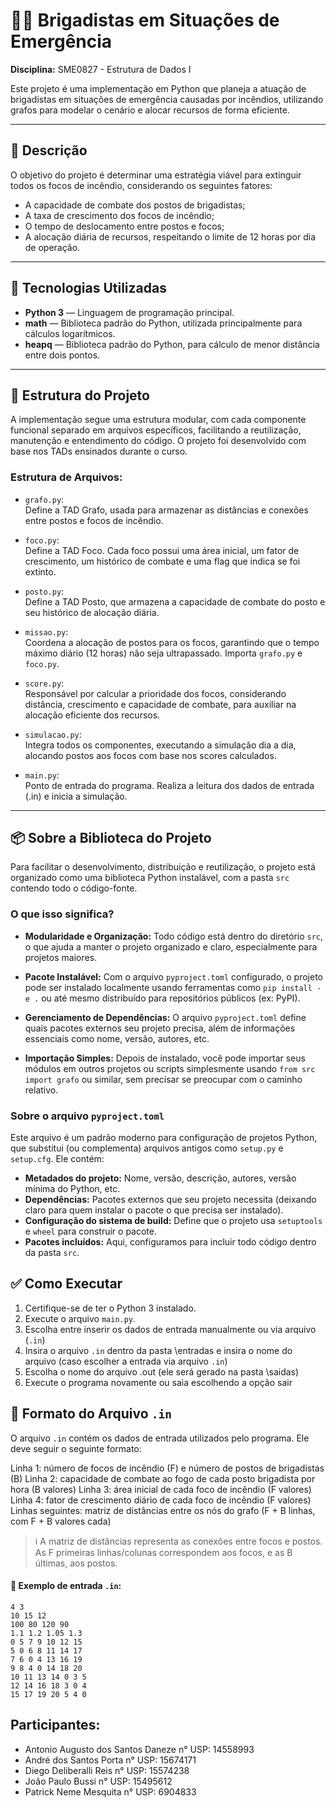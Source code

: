 # 👨‍🚒 Brigadistas em Situações de Emergência  
**Disciplina:** SME0827 - Estrutura de Dados I  

Este projeto é uma implementação em Python que planeja a atuação de brigadistas em situações de emergência causadas por incêndios, utilizando grafos para modelar o cenário e alocar recursos de forma eficiente.

---

## 📌 Descrição

O objetivo do projeto é determinar uma estratégia viável para extinguir todos os focos de incêndio, considerando os seguintes fatores:

- A capacidade de combate dos postos de brigadistas;
- A taxa de crescimento dos focos de incêndio;
- O tempo de deslocamento entre postos e focos;
- A alocação diária de recursos, respeitando o limite de 12 horas por dia de operação.

---

## 🔧 Tecnologias Utilizadas

- **Python 3** — Linguagem de programação principal.
- **math** — Biblioteca padrão do Python, utilizada principalmente para cálculos logarítmicos.
- **heapq** — Biblioteca padrão do Python, para cálculo de menor distância entre dois pontos.
---

## 📁 Estrutura do Projeto

A implementação segue uma estrutura modular, com cada componente funcional separado em arquivos específicos, facilitando a reutilização, manutenção e entendimento do código. O projeto foi desenvolvido com base nos TADs ensinados durante o curso.

### Estrutura de Arquivos:

- `grafo.py`:  
  Define a TAD Grafo, usada para armazenar as distâncias e conexões entre postos e focos de incêndio.

- `foco.py`:  
  Define a TAD Foco. Cada foco possui uma área inicial, um fator de crescimento, um histórico de combate e uma flag que indica se foi extinto.

- `posto.py`:  
  Define a TAD Posto, que armazena a capacidade de combate do posto e seu histórico de alocação diária.

- `missao.py`:  
  Coordena a alocação de postos para os focos, garantindo que o tempo máximo diário (12 horas) não seja ultrapassado. Importa `grafo.py` e `foco.py`.

- `score.py`:  
  Responsável por calcular a prioridade dos focos, considerando distância, crescimento e capacidade de combate, para auxiliar na alocação eficiente dos recursos.

- `simulacao.py`:  
  Integra todos os componentes, executando a simulação dia a dia, alocando postos aos focos com base nos scores calculados.

- `main.py`:  
  Ponto de entrada do programa. Realiza a leitura dos dados de entrada (.in) e inicia a simulação.

---
## 📦 Sobre a Biblioteca do Projeto

Para facilitar o desenvolvimento, distribuição e reutilização, o projeto está organizado como uma biblioteca Python instalável, com a pasta `src` contendo todo o código-fonte.

### O que isso significa?

- **Modularidade e Organização:** Todo código está dentro do diretório `src`, o que ajuda a manter o projeto organizado e claro, especialmente para projetos maiores.

- **Pacote Instalável:** Com o arquivo `pyproject.toml` configurado, o projeto pode ser instalado localmente usando ferramentas como `pip install -e .` ou até mesmo distribuído para repositórios públicos (ex: PyPI).

- **Gerenciamento de Dependências:** O arquivo `pyproject.toml` define quais pacotes externos seu projeto precisa, além de informações essenciais como nome, versão, autores, etc.

- **Importação Simples:** Depois de instalado, você pode importar seus módulos em outros projetos ou scripts simplesmente usando `from src import grafo` ou similar, sem precisar se preocupar com o caminho relativo.

### Sobre o arquivo `pyproject.toml`

Este arquivo é um padrão moderno para configuração de projetos Python, que substitui (ou complementa) arquivos antigos como `setup.py` e `setup.cfg`. Ele contém:

- **Metadados do projeto:** Nome, versão, descrição, autores, versão mínima do Python, etc.
- **Dependências:** Pacotes externos que seu projeto necessita (deixando claro para quem instalar o pacote o que precisa ser instalado).
- **Configuração do sistema de build:** Define que o projeto usa `setuptools` e `wheel` para construir o pacote.
- **Pacotes incluídos:** Aqui, configuramos para incluir todo código dentro da pasta `src`.

## ✅ Como Executar

1. Certifique-se de ter o Python 3 instalado.
2. Execute o arquivo `main.py`.
3. Escolha entre inserir os dados de entrada manualmente ou via arquivo (`.in`)
4. Insira o arquivo `.in` dentro da pasta \entradas e insira o nome do arquivo (caso escolher a entrada via arquivo `.in`)
5. Escolha o nome do arquivo .out (ele será gerado na pasta \saidas)
6. Execute o programa novamente ou saia escolhendo a opção sair

## 📄 Formato do Arquivo `.in`

O arquivo `.in` contém os dados de entrada utilizados pelo programa. Ele deve seguir o seguinte formato:

Linha 1: número de focos de incêndio (F) e número de postos de brigadistas (B)
Linha 2: capacidade de combate ao fogo de cada posto brigadista por hora (B valores)
Linha 3: área inicial de cada foco de incêndio (F valores)
Linha 4: fator de crescimento diário de cada foco de incêndio (F valores)
Linhas seguintes: matriz de distâncias entre os nós do grafo (F + B linhas, com F + B valores cada)

> ℹ️ A matriz de distâncias representa as conexões entre focos e postos. As F primeiras linhas/colunas correspondem aos focos, e as B últimas, aos postos.

#### 🧾 Exemplo de entrada `.in`:

```in
4 3
10 15 12
100 80 120 90
1.1 1.2 1.05 1.3
0 5 7 9 10 12 15
5 0 6 8 11 14 17
7 6 0 4 13 16 19
9 8 4 0 14 18 20
10 11 13 14 0 3 5
12 14 16 18 3 0 4
15 17 19 20 5 4 0
```

   
## Participantes:
- Antonio Augusto dos Santos Daneze    n° USP: 14558993
- André dos Santos Porta    n° USP: 15674171
- Diego Deliberalli Reis    n° USP: 15574238
- João Paulo Bussi          n° USP: 15495612
- Patrick Neme Mesquita     n° USP: 6904833

